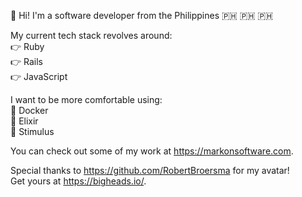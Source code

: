 👋 Hi! I'm a software developer from the Philippines 🇵🇭 🇵🇭 🇵🇭

My current tech stack revolves around:  
👉 Ruby  
👉 Rails  
👉 JavaScript  

I want to be more comfortable using:  
🤔 Docker  
🤔 Elixir  
🤔 Stimulus  

You can check out some of my work at https://markonsoftware.com.

Special thanks to https://github.com/RobertBroersma for my avatar!  
Get yours at https://bigheads.io/.
